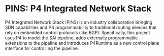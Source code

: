 # PINS: P4 Integrated Network Stack

P4 Integrated Network Stack (PINS) is an industry collaboration bringing SDN capabilities and P4 programmability to traditional routing devices that rely on embedded control protocols (like BGP). Specifically, this project uses P4 to model the SAI pipeline, adds externally programmable extensions to the pipeline and introduces P4Runtime as a new control plane interface for controlling the pipeline.

<!-- TODO

## Getting Started

## Getting Involved

-->
